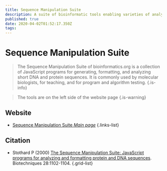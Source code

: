```yaml
---
title: Sequence Manipulation Suite
description: A suite of bioinformatic tools enabling varieties of analysis and reformatting/conversion
published: true
date: 2020-04-02T01:52:17.350Z
tags: 
---
```


# Sequence Manipulation Suite

> The Sequence Manipulation Suite of bioinformatics.org is a collection of JavaScript programs for generating, formatting, and analyzing short DNA and protein sequences. It is commonly used by molecular biologists, for teaching, and for program and algorithm testing.
{.is-info}

> The tools are on the left side of the website page
{.is-warning}


## Website

- [Sequence Manipulation Suite *Main page*](https://www.bioinformatics.org/sms2/)
{.links-list}

## Citation

- Stothard P (2000) [The Sequence Manipulation Suite: JavaScript programs for analyzing and formatting protein and DNA sequences](https://www.ncbi.nlm.nih.gov/pubmed/10868275). Biotechniques 28:1102-1104.
{.grid-list}
